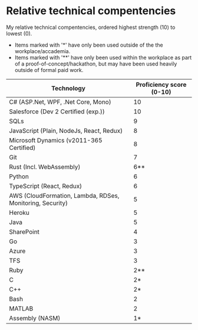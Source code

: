 # Relative technical compentencies

My relative technical compentencies, ordered highest strength (10) to lowest (0).

- Items marked with '*' have only been used outside of the the workplace/accademia.
- Items marked with '**' have only been used within the workplace as part of a proof-of-concept/hackathon, but may have been used heavily outside of formal paid work.

Technology | Proficiency score (0-10)
--- | ---
C# (ASP.Net, WPF, .Net Core, Mono) | 10
Salesforce (Dev 2 Certified (exp.)) | 10
SQLs | 9
JavaScript (Plain, NodeJs, React, Redux) | 8
Microsoft Dynamics (v2011-365 Certified) | 8
Git | 7
Rust (Incl. WebAssembly) | 6**
Python | 6
TypeScript (React, Redux) | 6
AWS (CloudFormation, Lambda, RDSes, Monitoring, Security) | 5
Heroku | 5
Java | 5
SharePoint | 4
Go | 3
Azure | 3
TFS | 3
Ruby | 2**
C | 2*
C++ | 2*
Bash | 2
MATLAB | 2
Assembly (NASM) | 1*
